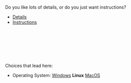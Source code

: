 Do you like lots of details, or do you just want instructions?



- [Details](start3_oslinux_depthd.md)
- [Instructions](start3_oslinux_depthi.md)



<br><br><br>
------
Choices that lead here:
- Operating System: [Windows](start2_oswin.md) **Linux** [MacOS](start2_osmac.md)
